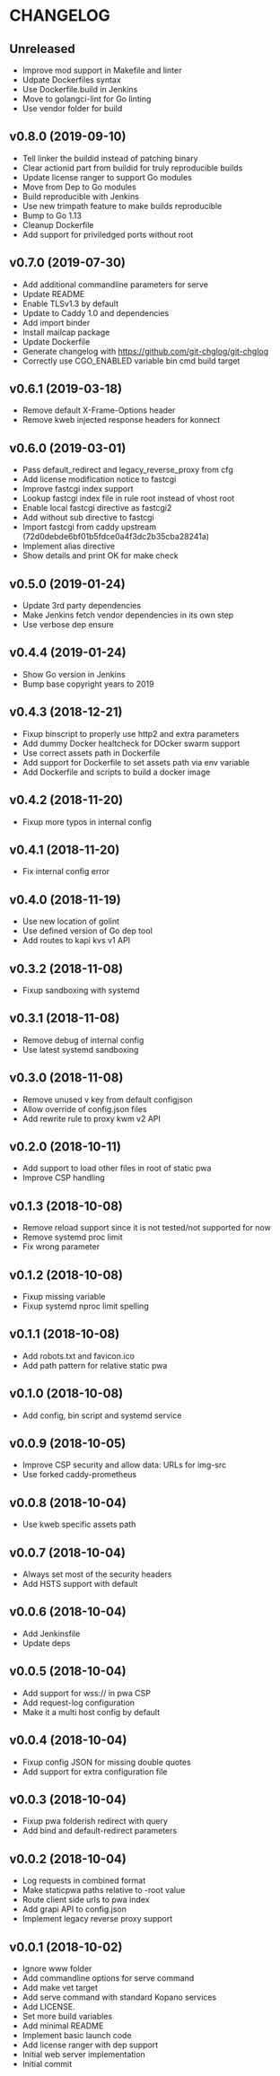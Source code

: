 # CHANGELOG

## Unreleased

- Improve mod support in Makefile and linter
- Udpate Dockerfiles syntax
- Use Dockerfile.build in Jenkins
- Move to golangci-lint for Go linting
- Use vendor folder for build


## v0.8.0 (2019-09-10)

- Tell linker the buildid instead of patching binary
- Clear actionid part from buildid for truly reproducible builds
- Update license ranger to support Go modules
- Move from Dep to Go modules
- Build reproducible with Jenkins
- Use new trimpath feature to make builds reproducible
- Bump to Go 1.13
- Cleanup Dockerfile
- Add support for priviledged ports without root


## v0.7.0 (2019-07-30)

- Add additional commandline parameters for serve
- Update README
- Enable TLSv1.3 by default
- Update to Caddy 1.0 and dependencies
- Add import binder
- Install mailcap package
- Update Dockerfile
- Generate changelog with https://github.com/git-chglog/git-chglog
- Correctly use CGO_ENABLED variable bin cmd build target


## v0.6.1 (2019-03-18)

- Remove default X-Frame-Options header
- Remove kweb injected response headers for konnect


## v0.6.0 (2019-03-01)

- Pass default_redirect and legacy_reverse_proxy from cfg
- Add license modification notice to fastcgi
- Improve fastcgi index support
- Lookup fastcgi index file in rule root instead of vhost root
- Enable local fastcgi directive as fastcgi2
- Add without sub directive to fastcgi
- Import fastcgi from caddy upstream (72d0debde6bf01b5fdce0a4f3dc2b35cba28241a)
- Implement alias directive
- Show details and print OK for make check


## v0.5.0 (2019-01-24)

- Update 3rd party dependencies
- Make Jenkins fetch vendor dependencies in its own step
- Use verbose dep ensure


## v0.4.4 (2019-01-24)

- Show Go version in Jenkins
- Bump base copyright years to 2019


## v0.4.3 (2018-12-21)

- Fixup binscript to properly use http2 and extra parameters
- Add dummy Docker healtcheck for DOcker swarm support
- Use correct assets path in Dockerfile
- Add support for Dockerfile to set assets path via env variable
- Add Dockerfile and scripts to build a docker image


## v0.4.2 (2018-11-20)

- Fixup more typos in internal config


## v0.4.1 (2018-11-20)

- Fix internal config error


## v0.4.0 (2018-11-19)

- Use new location of golint
- Use defined version of Go dep tool
- Add routes to kapi kvs v1 API


## v0.3.2 (2018-11-08)

- Fixup sandboxing with systemd


## v0.3.1 (2018-11-08)

- Remove debug of internal config
- Use latest systemd sandboxing


## v0.3.0 (2018-11-08)

- Remove unused v key from default configjson
- Allow override of config.json files
- Add rewrite rule to proxy kwm v2 API


## v0.2.0 (2018-10-11)

- Add support to load other files in root of static pwa
- Improve CSP handling


## v0.1.3 (2018-10-08)

- Remove reload support since it is not tested/not supported for now
- Remove systemd proc limit
- Fix wrong parameter


## v0.1.2 (2018-10-08)

- Fixup missing variable
- Fixup systemd nproc limit spelling


## v0.1.1 (2018-10-08)

- Add robots.txt and favicon.ico
- Add path pattern for relative static pwa


## v0.1.0 (2018-10-08)

- Add config, bin script and systemd service


## v0.0.9 (2018-10-05)

- Improve CSP security and allow data: URLs for img-src
- Use forked caddy-prometheus


## v0.0.8 (2018-10-04)

- Use kweb specific assets path


## v0.0.7 (2018-10-04)

- Always set most of the security headers
- Add HSTS support with default


## v0.0.6 (2018-10-04)

- Add Jenkinsfile
- Update deps


## v0.0.5 (2018-10-04)

- Add support for wss:// in pwa CSP
- Add request-log configuration
- Make it a multi host config by default


## v0.0.4 (2018-10-04)

- Fixup config JSON for missing double quotes
- Add support for extra configuration file


## v0.0.3 (2018-10-04)

- Fixup pwa folderish redirect with query
- Add bind and default-redirect parameters


## v0.0.2 (2018-10-04)

- Log requests in combined format
- Make staticpwa paths relative to -root value
- Route client side urls to pwa index
- Add grapi API to config.json
- Implement legacy reverse proxy support


## v0.0.1 (2018-10-02)

- Ignore www folder
- Add commandline options for serve command
- Add make vet target
- Add serve command with standard Kopano services
- Add LICENSE.
- Set more build variables
- Add minimal README
- Implement basic launch code
- Add license ranger with dep support
- Initial web server implementation
- Initial commit

